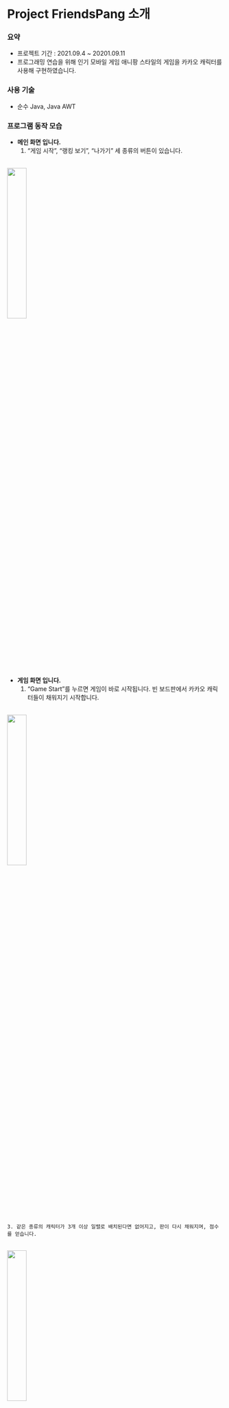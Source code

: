 # Project FriendsPang 소개

### 요약

- 프로젝트 기간 : 2021.09.4 ~ 20201.09.11
- 프로그래밍 연습을 위해 인기 모바일 게임 애니팡 스타일의 게임을 카카오 캐릭터를 사용해 구현하였습니다.

### 사용 기술

- 순수 Java, Java AWT

### 프로그램 동작 모습

- **메인 화면 입니다.**
    1. “게임 시작”, “랭킹 보기”, “나가기” 세 종류의 버튼이 있습니다.

<br>
<img src="./readme_images/intro.gif" width="30%" height="30%" title="" alt=""></img>
<br>
        
    
- **게임 화면 입니다.**
    1. “Game Start”를 누르면 게임이 바로 시작됩니다. 빈 보드판에서 카카오 캐릭터들이 채워지기 시작합니다.
        
<br>
<img src="./readme_images/게임start.gif" width="30%" height="30%" title="" alt=""></img>
<br>
        
    3. 같은 종류의 캐릭터가 3개 이상 일렬로 배치된다면 없어지고, 판이 다시 채워지며, 점수를 얻습니다.

<br>
<img src="./readme_images/타이머-노란색.gif" width="30%" height="30%" title="" alt=""></img>
<br>
        
    5. 같은 종류의 캐릭터가 3개 이상 배치를 할 수 없다면 캐릭터 자리 교환이 이루어 지지 않습니다.

<br>
<img src="./readme_images/reverse_swap.gif" width="30%" height="30%" title="" alt=""></img>
<br>
        
    6. 타이머 동작 입니다. 타임 아웃이 다 다를 수록 색깔이 조급하게 변합니다.
    
<br>
<img src="./readme_images/타이머.gif" width="30%" height="30%" title="" alt=""></img>
<br>
        
    7. 더 이상 정답이 없을 때, 판이 새롭게 갱신되어 내려옵니다.

<br>
<img src="./readme_images/게임리셋2.gif" width="30%" height="30%" title="" alt=""></img>
<br>
        
    8. 점수판 동작 입니다.

<br>
<img src="./readme_images/점수판.gif" width="30%" height="30%" title="" alt=""></img>
<br>
        
    9. 게임 아웃시 ‘끝’이라는 큼지막한 글자가 내려오고 랭킹등록을 할 수 있도록 ‘next’버튼이 올려옵니다.
        
<br>
<img src="./readme_images/게임끝.gif" width="30%" height="30%" title="" alt=""></img>
<br>
        
- **랭킹관련 화면입니다.**
    1. 랭킹 등록 화면 입니다.
        

<br>
<img src="./readme_images/랭킹입력.gif" width="30%" height="30%" title="" alt=""></img>
<br>
        
    3. 랭킹을 볼 수 있는 화면 입니다.
        

<br>
<img src="./readme_images/랭킹화면.gif" width="30%" height="30%" title="" alt=""></img>
<br>

- **게임 플레이 전체영상 입니다.**
    
  (https://youtu.be/F3G3FfIQREs)
    

### 프렌즈팡의 프로그램 플로우

- **화면 이동 플로우 입니다.**

<br>
<img src="./readme_images/Untitled.png" width="30%" height="30%" title="" alt=""></img>
<br>
    
- **게임 로직 플로우**
    1. “Game Start”를 누르면 게임이 시작되고 텅 빈 게임보드에 랜덤으로 프렌즈 캐릭터가 채워집니다.
        - 이때 조건부 랜덤으로 보드가 채워지게 됩니다.
        - 플레이어가 게임보드에 개입하기 전이므로 새롭게 보드가 채워질때는 저절로 정답처리가 되는 열이 없게하고 싶었습니다.
        - 여기서 정답처리란, 같은 종류의 캐릭터가 3개 이상이 일렬배치가 되면, 보드에서 사라지고 점수를 얻는 것을 말합니다.
        - 따라서 보드가 채워지기전에 미리 검사를 합니다. 검사의 로직은 다음과 같습니다.
            
            (1) 실제 플레이어에 보여지는 보드가 아닌 임시의 빈 보드에 랜덤으로 캐릭터를 채운다
            
            (2) 49개의 자리 중  답이 있으면 정답처리 한 후 빈 곳에 다시 랜덤으로 캐릭터를 채워 넣는다.
            
            (3) 더 이상 정답처리가 되지 않을 때 까지 (1)번~(2)번을 반복한다.
            
            (4) 보드판을 순회하면서 각 캐릭터가 상하좌우로 움직였을 때 정답이 있는지 확인한다.
            
            (5) 정답이 하나도 없다면 다시 (1)번부터 진행하고, 정답이 있다면 Queue 자료구조를 하나 만들어  임시 보드판을 제일 left-bottom에 있는 캐릭터부터 제일 right-top 까지 순서대로 넣습니다.
            
        - Queue 자료구조로 실제 보드에 캐릭터를 채울 때는 보드의 맨 윗줄(1행)에만 빈 곳이 없도록 채웁니다.
        - 그 후 캐릭터가 자신의 아랫공간이 빈 곳인지 확인 후 빈 곳이면 아래를 채우러 이동합니다.
    2. 게임보드에 캐릭터가 꽉 차면 플레이어는 캐릭터를 이동시킬 수 있습니다.
        - 3개 이상이 일렬로 배치 될 시에 보드는 캐릭터의 자리바꿈을 허용합니다.
        - 그렇지 않으면 캐릭터의 자리가 잠시 바뀌었다가 게임보드에 의해 다시 되돌아갑니다.
    3. 3개 이상이 일렬로 배치된다면, 보드에서 사라지고 점수를 얻습니다. 
        - 이때 없어진 자리에는 그 위에 있는 캐릭터들이 차례로 아래로 내려와 자리를 채우고,
        - 마지막으로 맨 윗줄(1행)에 빈 자리는 게임보드가 랜덤으로 캐릭터를 하나 채우게 됩니다.
    4. 타이머가 왼쪽에서 시작해 오른쪽 끝까지 다 다를 때까지 게임을 진행합니다.
    5. 게임이 끝나면, 끝이라는 커다란 글자가 위에서 내려고오 자신의 점수를 이름과 함깨 랭킹 화면에 남길 수 있는 입력 화면으로 넘어기기 위한 ‘next’버튼이 올라옵니다.
    6. 랭킹을 입력하는 화면은 알파벳 대소문자 버튼으로 구성하여 간단히 이니셜등을 입력할 수 있도록 하였습니다. 등록한 점수와 이름은 랭킹을 관리하는 파일에 쓰여지게 됩니다.

### 개발 중 문제 해결 과정

- 게임 로직과 화면 구현에 대하여
    - 화면 상에 그리는 캐릭터들의 Canvas 픽셀 좌표를 갖고 게임에서 진행하는 여러 로직들을 구현하기에는 빈 보드에 캐릭터를 채우기 전, 보드의 유효성을 검증하는 로직이나, 정답처리 시 캐릭터 제거 후 새 캐릭터를 채워 넣는 로직 등을 구현하기가 매우 까다롭거나 불가능하다고 느꼈습니다.
    - 따라서 게임 로직을 계산하는 2차원 배열의 게임보드를 만들어 이것을 갖고 여러 게임 로직을 빠르게 계산하도록 하였습니다.
    - 후에 화면에 픽셀 좌표를 갖고 캐릭터를 그릴 때는 해당 캐릭터가 위치한 2차원 배열의 인덱스와 화면에서 보드가 위치한 원점 픽셀 좌표, 보드 한칸의 단위 크기를 갖고 픽셀 좌표를 계산해 화면에 그려지도록 하였습니다.
- 캐릭터의 자리를 바꿀 때 사용하는 마우스 이벤트에 대하여
    - 사용자가 캐릭터를 마우스 혹은 터치를 이용할 때 조금의 불편함도 없게 하고 싶었습니다.
    - 그러기 위해서는 자리를 바꿀 캐릭터 두 개를 지목을 할 때 대충(느슨하게)해도 원하는 캐릭터를 선택할 수 있도록 하였습니다.
    - 첫번째 캐릭터를 지목할 때는 마우스 mousePressed 이벤트를 통해 좌표를 수집하고, 두번째 캐릭터를 지목할 때는 마우스 mouseReleased 이벤트를 통해 좌표를 수집합니다.
    - 이때 mouseReleased 이벤트에서 좌표를 수집할 때는 꼭 두번째 캐릭터가 위치한 좌표 범위 내에서 발생할 때만 수집하는 것으로 하지 않았습니다.
    - mousePressed 이벤트가 발생한 좌표를 원점으로 y = x 축과 y = -x축 두 개를 사용해 공간을 4분할을 하고, mouseReleased가 발생한 좌표에 해당하는 공간에 있는 인접한 캐릭터를 두번째 캐릭터를 지목합니다.
- 점수판 구현에 대하여
    - 숫자를 표시하는 이미지는 0부터 9까지의 이미지를 수직방향으로 연속으로 이어붙혀 프레임이 진행될 때마다 한 픽셀씩 움직이는 방식으로 약간의 애니메이션으로 점수판이 동작하도록 하였습니다.
    - 정답처리되어 얻은 점수를 점수판이 확인하여, 해당 점수까지 점수가 상승하는 식으로 구현하였습니다.
